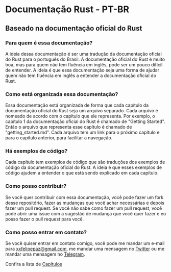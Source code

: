 # Documentação Rust - PT-BR

## Baseado na documentação oficial do Rust

### Para quem é essa documentação?

A ideia dessa documentação é ser uma tradução da documentação oficial do Rust para o português do Brasil. A documentação oficial do Rust é muito boa, mas para quem não tem fluência em inglês, pode ser um pouco difícil de entender. A ideia é que essa documentação seja uma forma de ajudar quem não tem fluência em inglês a entender a documentação oficial do Rust.

### Como está organizada essa documentação?

Essa documentação está organizada de forma que cada capítulo da documentação oficial do Rust seja um arquivo separado. Cada arquivo é nomeado de acordo com o capítulo que ele representa. Por exemplo, o capítulo 1 da documentação oficial do Rust é chamado de "Getting Started". Então o arquivo que representa esse capítulo é chamado de "getting_started.md". Cada arquivo tem um link para o próximo capítulo e para o capítulo anterior, para facilitar a navegação.

### Há exemplos de código?

Cada capítulo tem exemplos de código que são traduções dos exemplos de código da documentação oficial do Rust. A ideia é que esses exemplos de código ajudem a entender o que está sendo explicado em cada capítulo.

### Como posso contribuir?

Se você quer contribuir com essa documentação, você pode fazer um fork desse repositório, fazer as mudanças que você achar necessárias e depois fazer um pull request. Se você não sabe como fazer um pull request, você pode abrir uma issue com a sugestão de mudança que você quer fazer e eu posso fazer o pull request para você.

### Como posso entrar em contato?

Se você quiser entrar em contato comigo, você pode me mandar um e-mail para [xxfelipepaz@gmail.com](mailto:xxfelipepaz@gmail.com), me mandar uma mensagem no [Twitter](https://twitter.com/_FelipePaz_) ou me mandar uma mensagem no [Telegram](https://t.me/felipepaz).

Confira a lista de [Capítulos](/rust-br/chapters.md)
